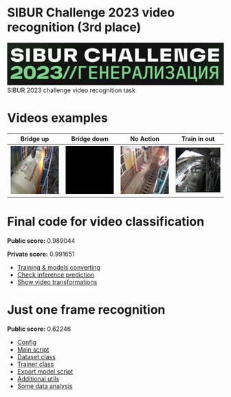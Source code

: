 # SIBUR Challenge 2023 video recognition (3rd place)
![sibur_challenge_image](./data/assets/sibur.png)
SIBUR 2023 challenge video recognition task

# Videos examples
| Bridge up | Bridge down | No Action | Train in out |
|-----------|-------------|-----------|--------------|
| ![](data/assets/brige_up.gif) | ![](data/assets/bridge_down.gif) | ![](data/assets/no_action.gif) | ![](data/assets/train_in_out.gif) |



# Final code for video classification 
**Public score:** 0.989044

**Private score:** 0.991651

- [Training & models converting](./video_recognition/torch_video.ipynb)
- [Check inference prediction](./video_recognition/predict.ipynb)
- [Show video transformations](./video_recognition/video_processing.ipynb)

# Just one frame recognition
**Public score:** 0.62246

- [Config](video_frames_recognition/config.py)
- [Main script](video_frames_recognition/exp_train.py)
- [Dataset class](video_frames_recognition/dataset.py)
- [Trainer class](video_frames_recognition/training.py)
- [Export model script](video_frames_recognition/export_model.py)
- [Additional utils](video_frames_recognition/utils.py)
- [Some data analysis](video_frames_recognition/eda.ipynb)
